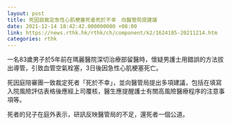 ```yaml
---
layout: post
title: 死因庭裁定急性心肌梗塞死者死於不幸　向醫管局提建議
date: 2021-12-14 18:42:42.000000000 +08:00
link: https://news.rthk.hk/rthk/ch/component/k2/1624185-20211214.htm
categories: rthk
---
```


一名83歲男子於5年前在瑪麗醫院深切治療部留醫時，懷疑男護士用錯誤的方法拔出導管，引致血管空氣栓塞，3日後因急性心肌梗塞死亡。

死因庭陪審團一致裁定死者「死於不幸」，並向醫管局提出多項建議，包括在填寫入院風險評估表格後應經上司覆核，醫生應提醒護士有關高風險醫療程序的注意事項等。

死者的兒子在庭外表示，研訊反映醫管局的不足，還死者一個公道。
